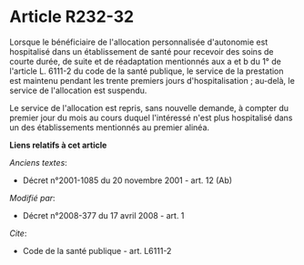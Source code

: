 # Article R232-32

Lorsque le bénéficiaire de l'allocation personnalisée d'autonomie est hospitalisé dans un établissement de santé pour
recevoir des soins de courte durée, de suite et de réadaptation mentionnés aux a et b du 1° de l'article L. 6111-2 du code de
la santé publique, le service de la prestation est maintenu pendant les trente premiers jours d'hospitalisation ; au-delà, le
service de l'allocation est suspendu. 

Le service de l'allocation est repris, sans nouvelle demande, à compter du premier jour du mois au cours duquel l'intéressé
n'est plus hospitalisé dans un des établissements mentionnés au premier alinéa.

**Liens relatifs à cet article**

_Anciens textes_:

  - Décret n°2001-1085 du 20 novembre 2001 - art. 12 (Ab)

_Modifié par_:

  - Décret n°2008-377 du 17 avril 2008 - art.  1

_Cite_:

  - Code de la santé publique - art. L6111-2
